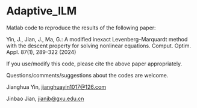 # Adaptive_ILM
Matlab code to reproduce the results of the following paper:

Yin, J., Jian, J., Ma, G.: A modified inexact Levenberg–Marquardt method with the descent property for solving nonlinear equations. Comput. Optim. Appl. 87(1), 289-322 (2024)

If you use/modify this code, please cite the above paper appropriately.

Questions/comments/suggestions about the codes are welcome.

Jianghua Yin, jianghuayin1017@126.com

Jinbao Jian, jianjb@gxu.edu.cn 

